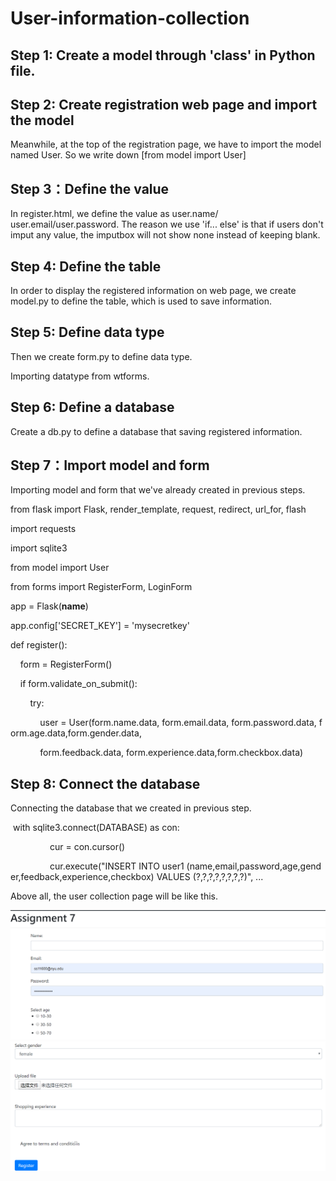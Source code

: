 # User-information-collection

## Step 1: Create a model through 'class' in Python file. 

## Step 2: Create registration web page and import the model 

Meanwhile, at the top of the registration page, we have to import the model named User. So we write down [from model import User]

## Step 3：Define the value
In register.html, we define the value as user.name/ user.email/user.password. The reason we use 'if... else' is that if users don't imput any value, the imputbox will not show none instead of keeping blank.

## Step 4: Define the table
In order to display the registered information on web page, we create model.py to define the table, which is used to save information.

## Step 5: Define data type
Then we create form.py to define data type. 

Importing datatype from wtforms.

## Step 6: Define a database

Create a db.py to define a database that saving registered information.

## Step 7：Import model and form

Importing model and form that we've already created in previous steps.

from flask import Flask, render_template, request, redirect, url_for, flash

import requests

import sqlite3 

from model import User 

from forms import RegisterForm, LoginForm

app = Flask(__name__)

app.config['SECRET_KEY'] = 'mysecretkey'

def register():

    form = RegisterForm() 
    
    if form.validate_on_submit():
    
        try: 
        
            user = User(form.name.data, form.email.data, form.password.data, form.age.data,form.gender.data,
            
            form.feedback.data, form.experience.data,form.checkbox.data) 
           
## Step 8: Connect the database
Connecting the database that we created in previous step.

 with sqlite3.connect(DATABASE) as con: 
 
                cur = con.cursor() 
                
                cur.execute("INSERT INTO user1 (name,email,password,age,gender,feedback,experience,checkbox) VALUES (?,?,?,?,?,?,?,?)",
...


Above all, the user collection page will be like this.

![assignment7-1](https://github.com/sichensong-99/Web-Application-Projects/blob/master/pics/assignment7-1.png)
![assignment7-2](https://github.com/sichensong-99/Web-Application-Projects/blob/master/pics/Assignment7-2.png)
